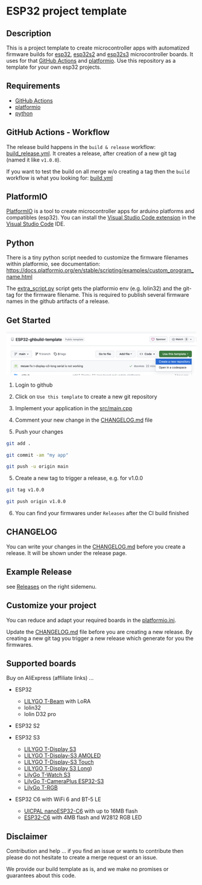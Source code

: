 # ESP32 project template

## Description

This is a project template to create microcontroller apps with automatized firmware builds for [esp32](https://www.espressif.com/en/products/socs/esp32), [esp32s2](https://www.espressif.com/en/products/socs/esp32-s2) and [esp32s3](https://www.espressif.com/en/products/socs/esp32-s3) microcontroller boards. It uses for that [GitHub Actions](https://github.com/features/actions) and [platformio](https://platformio.org/). Use this repository as a template for your own esp32 projects.

## Requirements

- [GitHub Actions](https://github.com/features/actions)
- [platformio](https://platformio.org/)
- [python](https://www.python.org/)

## GitHub Actions - Workflow

The release build happens in the `build & release` workflow: [build_release.yml](.github/workflows/build_release.yml).
It creates a release, after creation of a new git tag (named it like `v1.0.0`).

If you want to test the build on all merge w/o creating a tag then the `build` workflow is what you looking for: [build.yml](.github/workflows/build.yml)

## PlatformIO

[PlatformIO](https://platformio.org/) is a tool to create microcontroller apps for arduino platforms and compatibles (esp32). You can install the [Visual Studio Code extension](https://platformio.org/install/ide?install=vscode) in the [Visual Studio Code](https://code.visualstudio.com/) IDE.

## Python

There is a tiny python script needed to customize the firmware filenames within platformio, see documentation: https://docs.platformio.org/en/stable/scripting/examples/custom_program_name.html

The [extra_script.py](extra_script.py) script gets the platformio env (e.g. lolin32) and the git-tag for the firmware filename.
This is required to publish several firmware names in the github artifacts of a release.

## Get Started

<img src="doc/create-new-project-with-template.png" />

1. Login to github

2. Click on `Use this template` to create a new git repository
3. Implement your application in the [src/main.cpp](src/main.cpp)
4. Comment your new change in the [CHANGELOG.md](CHANGELOG.md) file
5. Push your changes

```sh
git add .
```

```sh
git commit -am "my app"
```

```sh
git push -u origin main
```

5. Create a new tag to trigger a release, e.g. for v1.0.0

```sh
git tag v1.0.0
```

```sh
git push origin v1.0.0
```

6. You can find your firmwares under `Releases` after the CI build finished

## CHANGELOG

You can write your changes in the [CHANGELOG.md](CHANGELOG.md) before you create a release. It will be shown under the release page.

## Example Release

see [Releases](https://github.com/mcuw/esp-ghbuild-template/releases) on the right sidemenu.

## Customize your project

You can reduce and adapt your required boards in the [platformio.ini](platformio.ini).

Update the [CHANGELOG.md](CHANGELOG.md) file before you are creating a new release. By creating a new git tag you trigger a new release which generate for you the firmwares.

## Supported boards

Buy on AliExpress (affiliate links) ...

- ESP32
  - [LILYGO T-Beam](https://s.click.aliexpress.com/e/_DBzslDV) with LoRA
  - lolin32
  - lolin D32 pro
- ESP32 S2
- ESP32 S3
  - [LILYGO T-Display S3](https://s.click.aliexpress.com/e/_DBmOMkn)
  - [LILYGO T-Display-S3 AMOLED](https://s.click.aliexpress.com/e/_DmboYpZ)
  - [LILYGO T-Display-S3 Touch](https://s.click.aliexpress.com/e/_DCBgPlV)
  - [LILYGO T-Display S3 Long](https://s.click.aliexpress.com/e/_Dl6UVMx))
  - [LilyGo T-Watch S3](https://s.click.aliexpress.com/e/_DEZVvH1)
  - [LilyGo T-CameraPlus ESP32-S3](https://s.click.aliexpress.com/e/_DkytBeT)
  - [LilyGo T-RGB](https://s.click.aliexpress.com/e/_Dem6i0b)

- ESP32 C6 with WiFi 6 and BT-5 LE
  - [UICPAL nanoESP32-C6](https://s.click.aliexpress.com/e/_DdZ83IB) with up to 16MB flash
  - [ESP32-C6](https://s.click.aliexpress.com/e/_DeLjVMb) with 4MB flash and W2812 RGB LED

## Disclaimer

Contribution and help ... if you find an issue or wants to contribute then please do not hesitate to create a merge request or an issue.

We provide our build template as is, and we make no promises or guarantees about this code.
